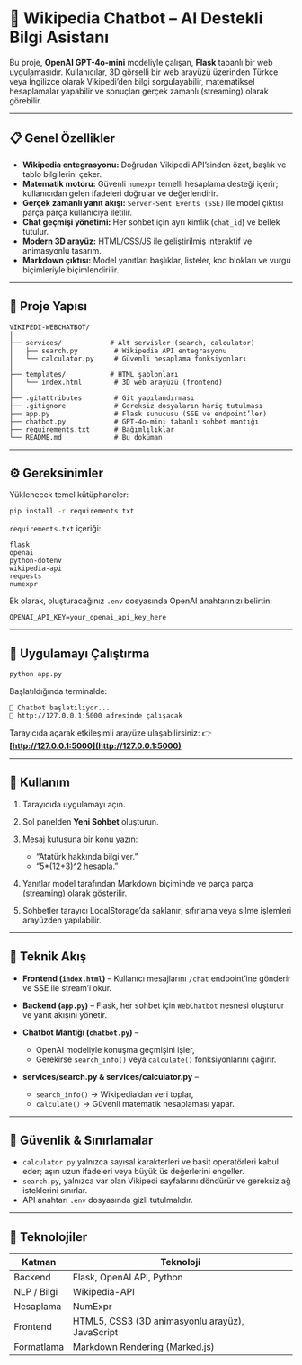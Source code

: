 # 🧠 Wikipedia Chatbot – AI Destekli Bilgi Asistanı

Bu proje, **OpenAI GPT-4o-mini** modeliyle çalışan, **Flask** tabanlı bir web uygulamasıdır.
Kullanıcılar, 3D görselli bir web arayüzü üzerinden Türkçe veya İngilizce olarak Vikipedi’den bilgi sorgulayabilir, matematiksel hesaplamalar yapabilir ve sonuçları gerçek zamanlı (streaming) olarak görebilir.

---

## 📋 Genel Özellikler

* **Wikipedia entegrasyonu:** Doğrudan Vikipedi API’sinden özet, başlık ve tablo bilgilerini çeker.
* **Matematik motoru:** Güvenli `numexpr` temelli hesaplama desteği içerir; kullanıcıdan gelen ifadeleri doğrular ve değerlendirir.
* **Gerçek zamanlı yanıt akışı:** `Server-Sent Events (SSE)` ile model çıktısı parça parça kullanıcıya iletilir.
* **Chat geçmişi yönetimi:** Her sohbet için ayrı kimlik (`chat_id`) ve bellek tutulur.
* **Modern 3D arayüz:** HTML/CSS/JS ile geliştirilmiş interaktif ve animasyonlu tasarım.
* **Markdown çıktısı:** Model yanıtları başlıklar, listeler, kod blokları ve vurgu biçimleriyle biçimlendirilir.

---

## 🧩 Proje Yapısı

```
VIKIPEDI-WEBCHATBOT/
│
├── services/            # Alt servisler (search, calculator)
│   ├── search.py         # Wikipedia API entegrasyonu
│   └── calculator.py     # Güvenli hesaplama fonksiyonları
│
├── templates/           # HTML şablonları
│   └── index.html        # 3D web arayüzü (frontend)
│
├── .gitattributes        # Git yapılandırması
├── .gitignore            # Gereksiz dosyaların hariç tutulması
├── app.py                # Flask sunucusu (SSE ve endpoint’ler)
├── chatbot.py            # GPT-4o-mini tabanlı sohbet mantığı
├── requirements.txt      # Bağımlılıklar
└── README.md             # Bu doküman
```

---

## ⚙️ Gereksinimler

Yüklenecek temel kütüphaneler:

```bash
pip install -r requirements.txt
```

`requirements.txt` içeriği:

```
flask
openai
python-dotenv
wikipedia-api
requests
numexpr
```

Ek olarak, oluşturacağınız `.env` dosyasında OpenAI anahtarınızı belirtin:

```
OPENAI_API_KEY=your_openai_api_key_here
```

---

## 🚀 Uygulamayı Çalıştırma

```bash
python app.py
```

Başlatıldığında terminalde:

```
🚀 Chatbot başlatılıyor...
🔗 http://127.0.0.1:5000 adresinde çalışacak
```

Tarayıcıda açarak etkileşimli arayüze ulaşabilirsiniz:
👉 **[http://127.0.0.1:5000](http://127.0.0.1:5000)**

---

## 💬 Kullanım

1. Tarayıcıda uygulamayı açın.
2. Sol panelden **Yeni Sohbet** oluşturun.
3. Mesaj kutusuna bir konu yazın:

   * “Atatürk hakkında bilgi ver.”
   * “5*(12+3)^2 hesapla.”
4. Yanıtlar model tarafından Markdown biçiminde ve parça parça (streaming) olarak gösterilir.
5. Sohbetler tarayıcı LocalStorage’da saklanır; sıfırlama veya silme işlemleri arayüzden yapılabilir.

---

## 🧠 Teknik Akış

* **Frontend (`index.html`)** – Kullanıcı mesajlarını `/chat` endpoint’ine gönderir ve SSE ile stream’i okur.
* **Backend (`app.py`)** – Flask, her sohbet için `WebChatbot` nesnesi oluşturur ve yanıt akışını yönetir.
* **Chatbot Mantığı (`chatbot.py`)** –

  * OpenAI modeliyle konuşma geçmişini işler,
  * Gerekirse `search_info()` veya `calculate()` fonksiyonlarını çağırır.
* **services/search.py & services/calculator.py** –

  * `search_info()` → Wikipedia’dan veri toplar,
  * `calculate()` → Güvenli matematik hesaplaması yapar.

---

## 🧩 Güvenlik & Sınırlamalar

* `calculator.py` yalnızca sayısal karakterleri ve basit operatörleri kabul eder; aşırı uzun ifadeleri veya büyük üs değerlerini engeller.
* `search.py`, yalnızca var olan Vikipedi sayfalarını döndürür ve gereksiz ağ isteklerini sınırlar.
* API anahtarı `.env` dosyasında gizli tutulmalıdır.

---

## 🧰 Teknolojiler

| Katman      | Teknoloji                                       |
| ----------- | ----------------------------------------------- |
| Backend     | Flask, OpenAI API, Python                       |
| NLP / Bilgi | Wikipedia-API                                   |
| Hesaplama   | NumExpr                                         |
| Frontend    | HTML5, CSS3 (3D animasyonlu arayüz), JavaScript |
| Formatlama  | Markdown Rendering (Marked.js)                  |
